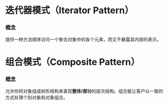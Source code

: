 # 迭代器模式（Iterator Pattern）
### 概念
提供一种方法顺序访问一个聚合对象中的各个元素，而又不暴露其内部的表示。

# 组合模式（Composite Pattern）
### 概念
允许你将对象组成树形结构来表现**整体/部分**的层次结构。组合能让客户以一致的方式处理个别对象和对象组合。